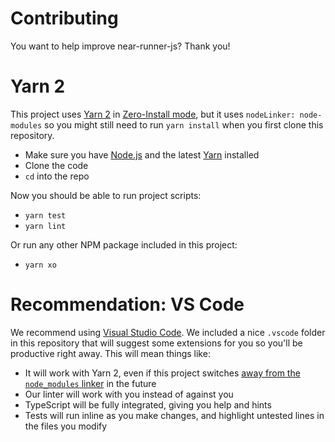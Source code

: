 # Contributing

You want to help improve near-runner-js? Thank you!

# Yarn 2

This project uses [Yarn 2](https://yarnpkg.com/getting-started/migration) in [Zero-Install mode](https://yarnpkg.com/features/zero-installs), but it uses `nodeLinker: node-modules` so you might still need to run `yarn install` when you first clone this repository.

* Make sure you have [Node.js] and the latest [Yarn] installed
* Clone the code
* `cd` into the repo

Now you should be able to run project scripts:

* `yarn test`
* `yarn lint`

Or run any other NPM package included in this project:

* `yarn xo`

  [Node.js]: https://nodejs.org/en/download/package-manager/
  [Yarn]: https://yarnpkg.com/

# Recommendation: VS Code

We recommend using [Visual Studio Code](https://code.visualstudio.com/). We included a nice `.vscode` folder in this repository that will suggest some extensions for you so you'll be productive right away. This will mean things like:

* It will work with Yarn 2, even if this project switches [away from the `node_modules` linker](https://yarnpkg.com/getting-started/migration/#switching-to-plugnplay) in the future
* Our linter will work with you instead of against you
* TypeScript will be fully integrated, giving you help and hints
* Tests will run inline as you make changes, and highlight untested lines in the files you modify